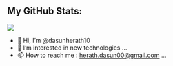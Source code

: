 
## My GitHub Stats:
<img 
   src="https://github-readme-stats.vercel.app/api?username=dasunherath10&show_icons=true&bg_color=#36454F&border_radius=20" 
/>


- 👋 Hi, I’m @dasunherath10
- 👀 I’m interested in new technologies ...
- 📫 How to reach me : herath.dasun00@gmail.com ...

